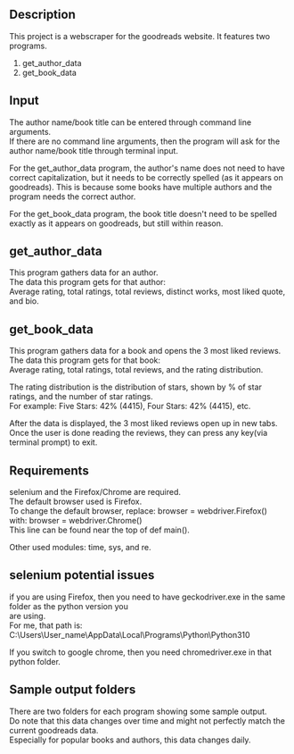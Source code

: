 Description
-----------

This project is a webscraper for the goodreads website. It features two programs.    
1) get_author_data  
2) get_book_data  


Input
-----

The author name/book title can be entered through command line arguments.  
If there are no command line arguments, then the program will ask for the author name/book title 
through terminal input.  

For the get_author_data program, the author's name does not need to have correct capitalization,
 but it needs to be correctly spelled (as it appears on goodreads). 
This is because some books have multiple authors and the program needs the correct author.

For the get_book_data program, the book title doesn't need to be spelled exactly as it appears on 
goodreads, but still within reason.


get_author_data
---------------

This program gathers data for an author.  
The data this program gets for that author:  
Average rating, total ratings, total reviews, distinct works, most liked quote, and bio.


get_book_data
-------------

This program gathers data for a book and opens the 3 most liked reviews.  
The data this program gets for that book:  
Average rating, total ratings, total reviews, and the rating distribution. 

The rating distribution is the distribution of stars, shown by % of star ratings, and the number of 
star ratings.  
For example: Five Stars: 42% (4415), Four Stars: 42% (4415), etc.  

After the data is displayed, the 3 most liked reviews open up in new tabs.  
Once the user is done reading the reviews, they can press any key(via terminal prompt) to exit.


Requirements
------------
selenium and the Firefox/Chrome are required.  
The default browser used is Firefox.  
To change the default browser, replace: browser = webdriver.Firefox()  
with: browser = webdriver.Chrome()  
This line can be found near the top of def main(). 

Other used modules: time, sys, and re.

selenium potential issues
-------------------------

if you are using Firefox, then you need to have geckodriver.exe in the same folder as the python version you  
are using.  
For me, that path is: 
C:\Users\User_name\AppData\Local\Programs\Python\Python310  

If you switch to google chrome, then you need chromedriver.exe in that python folder.  

Sample output folders
---------------------

There are two folders for each program showing some sample output.  
Do note that this data changes over time and might not perfectly match the current 
goodreads data.  
Especially for popular books and authors, this data changes daily.  


